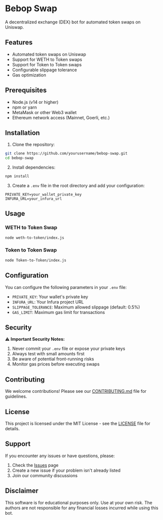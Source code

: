 # Bebop Swap

A decentralized exchange (DEX) bot for automated token swaps on Uniswap.

## Features

- Automated token swaps on Uniswap
- Support for WETH to Token swaps
- Support for Token to Token swaps
- Configurable slippage tolerance
- Gas optimization

## Prerequisites

- Node.js (v14 or higher)
- npm or yarn
- MetaMask or other Web3 wallet
- Ethereum network access (Mainnet, Goerli, etc.)

## Installation

1. Clone the repository:
```bash
git clone https://github.com/yourusername/bebop-swap.git
cd bebop-swap
```

2. Install dependencies:
```bash
npm install
```

3. Create a `.env` file in the root directory and add your configuration:
```env
PRIVATE_KEY=your_wallet_private_key
INFURA_URL=your_infura_url
```

## Usage

### WETH to Token Swap

```bash
node weth-to-token/index.js
```

### Token to Token Swap

```bash
node Token-to-Token/index.js
```

## Configuration

You can configure the following parameters in your `.env` file:

- `PRIVATE_KEY`: Your wallet's private key
- `INFURA_URL`: Your Infura project URL
- `SLIPPAGE_TOLERANCE`: Maximum allowed slippage (default: 0.5%)
- `GAS_LIMIT`: Maximum gas limit for transactions

## Security

⚠️ **Important Security Notes:**

1. Never commit your `.env` file or expose your private keys
2. Always test with small amounts first
3. Be aware of potential front-running risks
4. Monitor gas prices before executing swaps

## Contributing

We welcome contributions! Please see our [CONTRIBUTING.md](CONTRIBUTING.md) file for guidelines.

## License

This project is licensed under the MIT License - see the [LICENSE](LICENSE) file for details.

## Support

If you encounter any issues or have questions, please:

1. Check the [Issues](https://github.com/yourusername/bebop-swap/issues) page
2. Create a new issue if your problem isn't already listed
3. Join our community discussions

## Disclaimer

This software is for educational purposes only. Use at your own risk. The authors are not responsible for any financial losses incurred while using this bot.